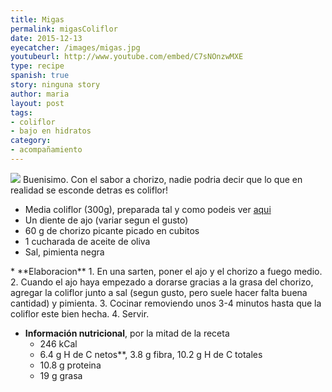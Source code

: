 ```yaml
---
title: Migas
permalink: migasColiflor
date: 2015-12-13
eyecatcher: /images/migas.jpg
youtubeurl: http://www.youtube.com/embed/C7sNOnzwMXE
type: recipe
spanish: true
story: ninguna story
author: maria
layout: post
tags: 
- coliflor
- bajo en hidratos
category: 
- acompañamiento
---
```

<img src="https://farm1.staticflickr.com/68/31583278081_fb98050dc9_k_d.jpg" />
Buenisimo. Con el sabor a chorizo, nadie podria decir que lo que en realidad se esconde detras es coliflor!

<ul>
  <li>Media coliflor (300g), preparada tal y como podeis ver <a href="http://maria.recipes/ArrozDeColiflor">aqui</a></li>
  <li>Un diente de ajo (variar segun el gusto)</li>
  <li>60 g de chorizo picante picado en cubitos</li>
  <li>1 cucharada de aceite de oliva</li>
  <li>Sal, pimienta negra</li>
</ul>
* **Elaboracion**
  1. En una sarten, poner el ajo y el chorizo a fuego medio. 
  2. Cuando el ajo haya empezado a dorarse gracias a la grasa del chorizo, agregar la coliflor junto a sal (segun gusto, pero suele hacer falta buena cantidad) y pimienta. 
  3. Cocinar removiendo unos 3-4 minutos hasta que la coliflor este bien hecha. 
  4. Servir. 


* **Información nutricional**, por la mitad de la receta
  - 246 kCal
  - 6.4 g H de C netos**, 3.8 g fibra, 10.2 g H de C totales
  - 10.8 g proteina
  - 19 g grasa
